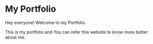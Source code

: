 # My Portfolio
Hey everyone! Welcome to my Portfolio.

This is my portfolio and You can refer this website to know more better about me.